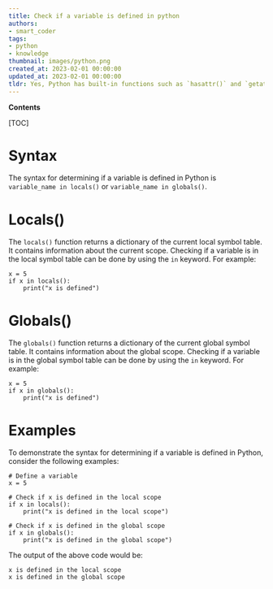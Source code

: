 ```yaml
---
title: Check if a variable is defined in python
authors:
- smart_coder
tags:
- python
- knowledge
thumbnail: images/python.png
created_at: 2023-02-01 00:00:00
updated_at: 2023-02-01 00:00:00
tldr: Yes, Python has built-in functions such as `hasattr()` and `getattr()` to check if a variable is defined.
---
```


**Contents**

[TOC]

# Syntax

The syntax for determining if a variable is defined in Python is `variable_name in locals()` or `variable_name in globals()`.

# Locals()

The `locals()` function returns a dictionary of the current local symbol table. It contains information about the current scope. Checking if a variable is in the local symbol table can be done by using the `in` keyword. For example:

```
x = 5
if x in locals():
    print("x is defined")
```

# Globals()

The `globals()` function returns a dictionary of the current global symbol table. It contains information about the global scope. Checking if a variable is in the global symbol table can be done by using the `in` keyword. For example:

```
x = 5
if x in globals():
    print("x is defined")
```

# Examples

To demonstrate the syntax for determining if a variable is defined in Python, consider the following examples:

```
# Define a variable
x = 5

# Check if x is defined in the local scope
if x in locals():
    print("x is defined in the local scope")

# Check if x is defined in the global scope
if x in globals():
    print("x is defined in the global scope")
```

The output of the above code would be:

```
x is defined in the local scope
x is defined in the global scope
```
